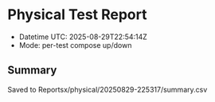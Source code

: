 # Physical Test Report
- Datetime UTC: 2025-08-29T22:54:14Z
- Mode: per-test compose up/down

## Summary
Saved to Reportsx/physical/20250829-225317/summary.csv
